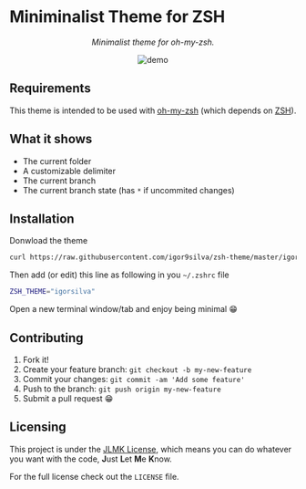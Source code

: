 # Miniminalist Theme for ZSH

<p align="center">
<i>Minimalist theme for oh-my-zsh.</i>
</p>
<p align="center">
    <img src="https://raw.githubusercontent.com/igor9silva/zsh-theme/master/igorsilva.gif?" alt="demo"/>
</p>

## Requirements

This theme is intended to be used with [oh-my-zsh](https://github.com/robbyrussell/oh-my-zsh) (which depends on [ZSH](http://www.zsh.org)).

## What it shows

* The current folder
* A customizable delimiter
* The current branch
* The current branch state (has `*` if uncommited changes)

## Installation

Donwload the theme
```bash
curl https://raw.githubusercontent.com/igor9silva/zsh-theme/master/igorsilva.zsh-theme > ~/.oh-my-zsh/themes/igorsilva.zsh-theme 
```

Then add (or edit) this line as following in you `~/.zshrc` file
```bash
ZSH_THEME="igorsilva"
```

Open a new terminal window/tab and enjoy being minimal 😁

## Contributing

1. Fork it!
2. Create your feature branch: `git checkout -b my-new-feature`
3. Commit your changes: `git commit -am 'Add some feature'`
4. Push to the branch: `git push origin my-new-feature`
5. Submit a pull request 😁

## Licensing

This project is under the [JLMK License](https://github.com/igor9silva/JLMK-License), which means you can do whatever you want with the code, **J**ust **L**et **M**e **K**now.

For the full license check out the `LICENSE` file.